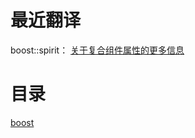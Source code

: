 # 最近翻译
boost::spirit： [关于复合组件属性的更多信息](boost/spirit2.5.6/abstracts/attributes/more-about-attributes-of-compound-components) 

# 目录
[boost](boost)
